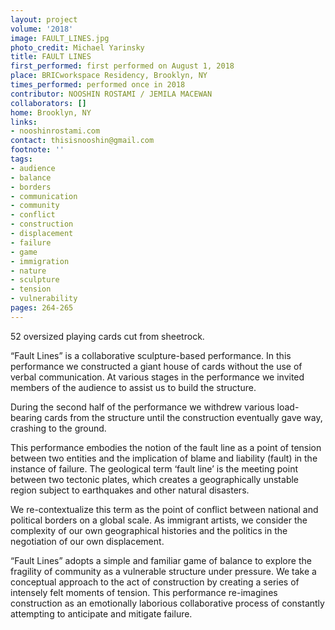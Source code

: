 ```yaml
---
layout: project
volume: '2018'
image: FAULT_LINES.jpg
photo_credit: Michael Yarinsky
title: FAULT LINES
first_performed: first performed on August 1, 2018
place: BRICworkspace Residency, Brooklyn, NY
times_performed: performed once in 2018
contributor: NOOSHIN ROSTAMI / JEMILA MACEWAN
collaborators: []
home: Brooklyn, NY
links:
- nooshinrostami.com
contact: thisisnooshin@gmail.com
footnote: ''
tags:
- audience
- balance
- borders
- communication
- community
- conflict
- construction
- displacement
- failure
- game
- immigration
- nature
- sculpture
- tension
- vulnerability
pages: 264-265
---
```




52 oversized playing cards cut from sheetrock.

“Fault Lines” is a collaborative sculpture-based performance. In this performance we constructed a giant house of cards without the use of verbal communication. At various stages in the performance we invited members of the audience to assist us to build the structure.

During the second half of the performance we withdrew various load-bearing cards from the structure until the construction eventually gave way, crashing to the ground.

This performance embodies the notion of the fault line as a point of tension between two entities and the implication of blame and liability (fault) in the instance of failure. The geological term ‘fault line’ is the meeting point between two tectonic plates, which creates a geographically unstable region subject to earthquakes and other natural disasters.

We re-contextualize this term as the point of conflict between national and political borders on a global scale. As immigrant artists, we consider the complexity of our own geographical histories and the politics in the negotiation of our own displacement.

“Fault Lines” adopts a simple and familiar game of balance to explore the fragility of community as a vulnerable structure under pressure. We take a conceptual approach to the act of construction by creating a series of intensely felt moments of tension. This performance re-imagines construction as an emotionally laborious collaborative process of constantly attempting to anticipate and mitigate failure.
